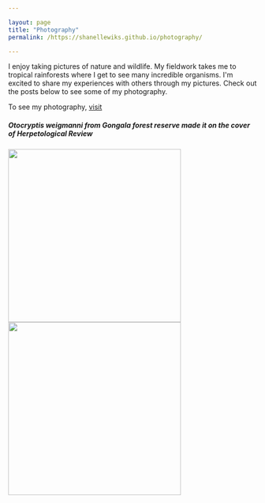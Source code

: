 ```yaml
---

layout: page
title: "Photography"
permalink: /https://shanellewiks.github.io/photography/

---
```


I enjoy taking pictures of nature and wildlife. My fieldwork takes me to tropical rainforests where I get to see many incredible organisms. I'm excited to share my experiences with others through my pictures. Check out the posts below to see some of my photography.

To see my photography, [visit](https://www.flickr.com/photos/165773495@N05/)

##### _Otocryptis weigmanni_ from Gongala forest reserve made it on the cover of _Herpetological Review_
<img src="/assets/HR_Cover.png"  width="350" height="350">
<img src="/assets/HR_Cover2.png"  width="350" height="350">




